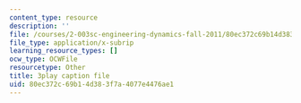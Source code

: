 ```yaml
---
content_type: resource
description: ''
file: /courses/2-003sc-engineering-dynamics-fall-2011/80ec372c69b14d383f7a4077e4476ae1_GUvoVvXwoOQ.srt
file_type: application/x-subrip
learning_resource_types: []
ocw_type: OCWFile
resourcetype: Other
title: 3play caption file
uid: 80ec372c-69b1-4d38-3f7a-4077e4476ae1
---
```

